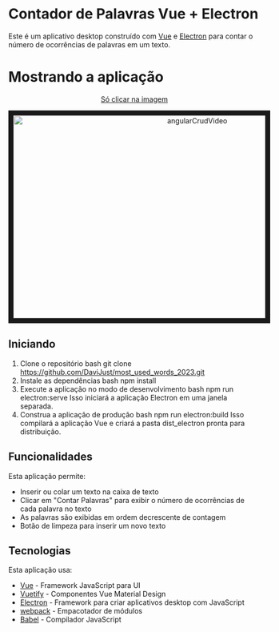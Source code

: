 # Contador de Palavras Vue + Electron
Este é um aplicativo desktop construído com [Vue](https://vuejs.org/) e [Electron](https://www.electronjs.org/) para contar o número de ocorrências de palavras em um texto.

# Mostrando a aplicação
<a href="https://www.loom.com/share/574cbab38af544aaa80d22d6a48effcd" target="_blank">
   <div align="center">
   <p>Só clicar na imagem</p>
   <img href="https://www.loom.com/share/574cbab38af544aaa80d22d6a48effcd" src="https://user-images.githubusercontent.com/112717111/234405527-482b02cb-1cb6-4fad-8375-77d24d6ad229.png" alt="angularCrudVideo" width="720" height="405" border="10" />
   </div>
</a>

## Iniciando
1. Clone o repositório
bash
git clone https://github.com/DaviJust/most_used_words_2023.git
2. Instale as dependências
bash
npm install
3. Execute a aplicação no modo de desenvolvimento
bash
npm run electron:serve
Isso iniciará a aplicação Electron em uma janela separada.
4. Construa a aplicação de produção
bash 
npm run electron:build
Isso compilará a aplicação Vue e criará a pasta dist_electron pronta para distribuição.
## Funcionalidades
Esta aplicação permite:
- Inserir ou colar um texto na caixa de texto 
- Clicar em "Contar Palavras" para exibir o número de ocorrências de cada palavra no texto
- As palavras são exibidas em ordem decrescente de contagem
- Botão de limpeza para inserir um novo texto
## Tecnologias
Esta aplicação usa:
- [Vue](https://vuejs.org/) - Framework JavaScript para UI
- [Vuetify](https://vuetifyjs.com/en/) - Componentes Vue Material Design
- [Electron](https://www.electronjs.org/) - Framework para criar aplicativos desktop com JavaScript
- [webpack](https://webpack.js.org/) - Empacotador de módulos 
- [Babel](https://babeljs.io/) - Compilador JavaScript
